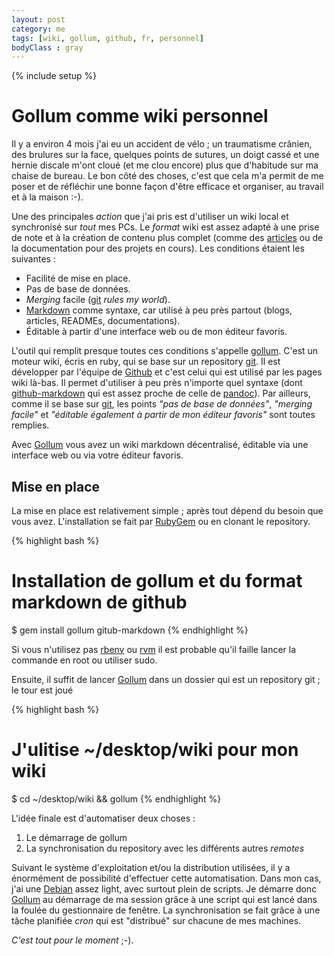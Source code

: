 ```yaml
---
layout: post
category: me
tags: [wiki, gollum, github, fr, personnel]
bodyClass : gray
---
```


{% include setup %}

# Gollum comme wiki personnel

Il y a environ 4 mois j'ai eu un accident de vélo ; un traumatisme crânien, des brulures sur la face, quelques points de sutures, un doigt cassé et une hernie discale m'ont cloué (et me clou encore) plus que d'habitude sur ma chaise de bureau. Le bon côté des choses, c'est que cela m'a permit de me poser et de réfléchir une bonne façon d'être efficace et organiser, au travail et à la maison :-).

Une des principales _action_ que j'ai pris est d'utiliser un wiki local et synchronisé sur _tout_ mes PCs. Le _format_ wiki est assez adapté à une prise de note et à la création de contenu plus complet (comme des [articles][] ou de la documentation pour des projets en cours). Les conditions étaient les suivantes :

* Facilité de mise en place.
* Pas de base de données.
* _Merging_ facile ([git][] _rules my world_).
* [Markdown][] comme syntaxe, car utilisé à peu près partout (blogs, articles, READMEs, documentations).
* Éditable à partir d'une interface web ou de mon éditeur favoris.

L'outil qui remplit presque toutes ces conditions s'appelle [gollum][]. C'est un moteur wiki, écris en ruby, qui se base sur un repository [git][]. Il est développer par l'équipe de [Github][] et c'est celui qui est utilisé par les pages wiki là-bas. Il permet d'utiliser à peu près n'importe quel syntaxe (dont [github-markdown][] qui est assez proche de celle de [pandoc][]). Par ailleurs, comme il se base sur [git][], les points _"pas de base de données"_, _"merging facile"_ et _"éditable également à partir de mon éditeur favoris"_ sont toutes remplies.

Avec [Gollum][] vous avez un wiki markdown décentralisé, éditable via une interface web ou via votre éditeur favoris.

## Mise en place

La mise en place est relativement simple ; après tout dépend du besoin que vous avez. L'installation se fait par [RubyGem][] ou en clonant le repository.

{% highlight bash %}
# Installation de gollum et du format markdown de github
$ gem install gollum gitub-markdown
{% endhighlight %}

Si vous n'utilisez pas [rbenv][] ou [rvm][] il est probable qu'il faille lancer la commande en root ou utiliser sudo.

Ensuite, il suffit de lancer [Gollum] dans un dossier qui est un repository git ; le tour est joué

{% highlight bash %}
# J'ulitise ~/desktop/wiki pour mon wiki
$ cd ~/desktop/wiki && gollum
{% endhighlight %}

L'idée finale est d'automatiser deux choses :

1. Le démarrage de gollum 
2. La synchronisation du repository avec les différents autres _remotes_

Suivant le système d'exploitation et/ou la distribution utilisées, il y a énormément de possibilité d'effectuer cette automatisation. Dans mon cas, j'ai une [Debian][] assez light, avec surtout plein de scripts. Je démarre donc [Gollum][] au démarrage de ma session grâce à une script qui est lancé dans la foulée du gestionnaire de fenêtre. La synchronisation se fait grâce à une tâche planifiée _cron_ qui est "distribué" sur chacune de mes machines.

_C'est tout pour le moment_ ;-).

[debian]: http://debian.org
[RubyGem]: rubygems.org
[rbenv]: https://github.com/sstephenson/rbenv
[rvm]: https://rvm.io/
[gollum]: https://github.com/github/gollum
[articles]: http://shortbrain.org
[git]: http://git-scm.com
[github]: http://github.com
[Markdown]: http://daringfireball.net/projects/markdown/
[github-markdown]: https://github.com/github/github-flavored-markdown
[pandoc]: http://johnmacfarlane.net/pandoc
